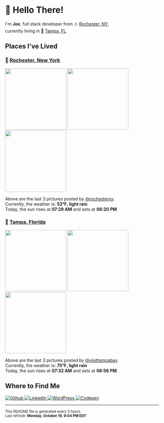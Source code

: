 <h1>👋 Hello There!</h1>
<p>
  I'm <strong>Joe</strong>, full stack developer from ⛄ <a href="#rochester_ny">Rochester, NY</a>,<br />currently living in
  🌴 <a href="#tampa_fl">Tampa, FL</a>.
</p>

<h2>Places I've Lived</h2>

<h3 id="rochester_ny">📍 <a href="https://en.wikipedia.org/wiki/Rochester,_New_York">Rochester, New York</a></h3>

<p>
  <img src=https:&#x2F;&#x2F;scontent-iad3-1.cdninstagram.com&#x2F;v&#x2F;t51.2885-15&#x2F;sh0.08&#x2F;e35&#x2F;p640x640&#x2F;121738211_378703196618308_6260824069496471139_n.jpg?_nc_ht&#x3D;scontent-iad3-1.cdninstagram.com&amp;_nc_cat&#x3D;104&amp;_nc_ohc&#x3D;Y2f6xE3abzEAX-N50sP&amp;_nc_tp&#x3D;25&amp;oh&#x3D;380a75f4801ce5cbaa540b35b489f7f4&amp;oe&#x3D;5FB631E1 alt="" height="200">
  <img src=https:&#x2F;&#x2F;scontent-iad3-1.cdninstagram.com&#x2F;v&#x2F;t51.2885-15&#x2F;sh0.08&#x2F;e35&#x2F;s640x640&#x2F;121777630_726646501537337_2178881856787150561_n.jpg?_nc_ht&#x3D;scontent-iad3-1.cdninstagram.com&amp;_nc_cat&#x3D;105&amp;_nc_ohc&#x3D;z9k1NWeG_aEAX_5uq-Q&amp;_nc_tp&#x3D;24&amp;oh&#x3D;fb5c000a2f769f3f01725078128e9333&amp;oe&#x3D;5FB8681F alt="" height="200">
  <img src=https:&#x2F;&#x2F;scontent-iad3-1.cdninstagram.com&#x2F;v&#x2F;t51.2885-15&#x2F;sh0.08&#x2F;e35&#x2F;p640x640&#x2F;121664554_191125152531911_5420181026549878991_n.jpg?_nc_ht&#x3D;scontent-iad3-1.cdninstagram.com&amp;_nc_cat&#x3D;111&amp;_nc_ohc&#x3D;qsPnXSzSamkAX8a4i0T&amp;_nc_tp&#x3D;25&amp;oh&#x3D;d2cf74b425488ea9c3e2b41b73e256bf&amp;oe&#x3D;5FB90F1F alt="" height="200">
</p>

<p>
  Above are the last 3 pictures posted by <a href="https://www.instagram.com/rochesterny/">@rochesterny</a>.<br/>
  Currently, the weather is: <strong>53℉, light rain</strong><br/>
  Today, the sun rises at <strong>07:29 AM</strong> and sets at <strong>06:20 PM</strong>.
</p>

<h3 id="tampa_fl">📍 <a href="https://en.wikipedia.org/wiki/Tampa,_Florida">Tampa, Florida</a></h3>

<p>
  <img src=https:&#x2F;&#x2F;scontent-lga3-1.cdninstagram.com&#x2F;v&#x2F;t51.2885-15&#x2F;sh0.08&#x2F;e35&#x2F;p640x640&#x2F;121269296_205606687739153_8342238848923984092_n.jpg?_nc_ht&#x3D;scontent-lga3-1.cdninstagram.com&amp;_nc_cat&#x3D;105&amp;_nc_ohc&#x3D;NHhPEAvzXTwAX-JnTvz&amp;_nc_tp&#x3D;25&amp;oh&#x3D;c08a2b84a4e29231edb409a2186f4284&amp;oe&#x3D;5F90BE5A alt="" height="200">
  <img src=https:&#x2F;&#x2F;scontent-lga3-1.cdninstagram.com&#x2F;v&#x2F;t51.2885-15&#x2F;sh0.08&#x2F;e35&#x2F;p640x640&#x2F;121278292_2681478505502876_6504845727848454794_n.jpg?_nc_ht&#x3D;scontent-lga3-1.cdninstagram.com&amp;_nc_cat&#x3D;108&amp;_nc_ohc&#x3D;9gVEEGIE2F4AX_k8qWb&amp;_nc_tp&#x3D;25&amp;oh&#x3D;429c766fb26010be86ee78bc947816ef&amp;oe&#x3D;5FB69358 alt="" height="200">
  <img src=https:&#x2F;&#x2F;scontent-lga3-1.cdninstagram.com&#x2F;v&#x2F;t51.2885-15&#x2F;sh0.08&#x2F;e35&#x2F;p640x640&#x2F;120497055_618778642142022_3907351443033520085_n.jpg?_nc_ht&#x3D;scontent-lga3-1.cdninstagram.com&amp;_nc_cat&#x3D;106&amp;_nc_ohc&#x3D;GkFhig_uxxsAX9SKeZw&amp;_nc_tp&#x3D;25&amp;oh&#x3D;6427cc73f2d7f1ce9c2409105f0ed53d&amp;oe&#x3D;5FB9B528 alt="" height="200">
</p>

<p>
  Above are the last 3 pictures posted by <a href="https://www.instagram.com/visittampabay/">@visittampabay</a>.<br/>
  Currently, the weather is: <strong>75℉, light rain</strong><br/>
  Today, the sun rises at <strong>07:32 AM</strong> and sets at <strong>06:56 PM</strong>.
</p>

<h2>Where to Find Me</h2>

<p>
  <a href="https://github.com/josephfusco/" target="_blank">
    <img
      alt="Github"
      src="https://img.shields.io/badge/GitHub-%2312100E.svg?&style=for-the-badge&logo=Github&logoColor=white"
    />
  </a>
  <a href="https://www.linkedin.com/in/josephfusco3/" target="_blank">
    <img
      alt="LinkedIn"
      src="https://img.shields.io/badge/linkedin-%230077B5.svg?&style=for-the-badge&logo=linkedin&logoColor=white"
    />
  </a>
  <a href="https://profiles.wordpress.org/joefusco/" target="_blank">
    <img
      alt="WordPress"
      src="https://img.shields.io/badge/wordpress-%2321759B.svg?&style=for-the-badge&logo=wordpress&logoColor=white"
    />
  </a>
  <a href="https://codepen.io/fusco/" target="_blank">
    <img
      alt="Codepen"
      src="https://img.shields.io/badge/codepen-%23000000.svg?&style=for-the-badge&logo=codepen&logoColor=white"
    />
  </a>
</p>

<hr/>

<p>
  <small
    >This README file is generated every 3 hours.
    <br />
    Last refresh: <strong>Monday, October 19, 9:04 PM EDT</strong>
    <br />
  </small>
</p>
